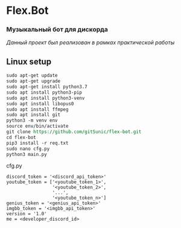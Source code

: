 # Flex.Bot
### Музыкальный бот для дискорда
  
_Данный проект был реализован в рамках практической работы_

## Linux setup
```rest
sudo apt-get update
sudo apt-get upgrade
sudo apt-get install python3.7
sudo apt install python3-pip
sudo apt install python3-venv
sudo apt install libopus0
sudo apt install ffmpeg
sudo apt install git
python3 -m venv env
source env/bin/activate
git clone https://github.com/gitSunic/flex-bot.git
cd flex-bot
pip3 install -r req.txt
sudo nano cfg.py
python3 main.py
```
cfg.py
```text
discord_token = '<discord_api_token>'
youtube_token = ['<youtube_token_1>',
                 '<youtube_token_2>',
                 '...',
                 '<youtube_token_n>']
genius_token = '<genius_api_token>'
imgbb_token = '<imgbb_api_token>'
version = '1.0'
me = <developer_discord_id>
```
